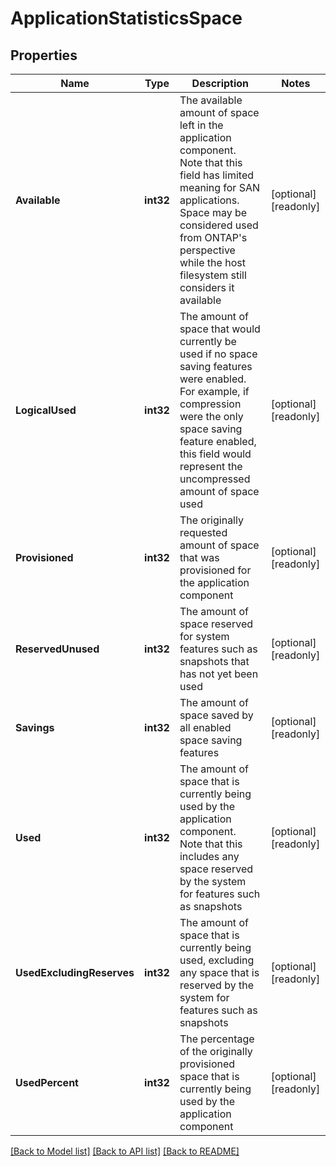 # ApplicationStatisticsSpace

## Properties

Name | Type | Description | Notes
------------ | ------------- | ------------- | -------------
**Available** | **int32** | The available amount of space left in the application component. Note that this field has limited meaning for SAN applications. Space may be considered used from ONTAP&#39;s perspective while the host filesystem still considers it available | [optional] [readonly] 
**LogicalUsed** | **int32** | The amount of space that would currently be used if no space saving features were enabled. For example, if compression were the only space saving feature enabled, this field would represent the uncompressed amount of space used | [optional] [readonly] 
**Provisioned** | **int32** | The originally requested amount of space that was provisioned for the application component | [optional] [readonly] 
**ReservedUnused** | **int32** | The amount of space reserved for system features such as snapshots that has not yet been used | [optional] [readonly] 
**Savings** | **int32** | The amount of space saved by all enabled space saving features | [optional] [readonly] 
**Used** | **int32** | The amount of space that is currently being used by the application component. Note that this includes any space reserved by the system for features such as snapshots | [optional] [readonly] 
**UsedExcludingReserves** | **int32** | The amount of space that is currently being used, excluding any space that is reserved by the system for features such as snapshots | [optional] [readonly] 
**UsedPercent** | **int32** | The percentage of the originally provisioned space that is currently being used by the application component | [optional] [readonly] 

[[Back to Model list]](../README.md#documentation-for-models) [[Back to API list]](../README.md#documentation-for-api-endpoints) [[Back to README]](../README.md)



